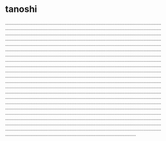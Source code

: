 # tanoshi

....................................................................................................................................................................................................................................................................................................................................................................................................................................................................................................................................................................................................................................................................................................................................................................................................................................................................................................................................................................................................................................................................................................................................................................................................................................................................................................................................................................................................................................................................................................................................................................................................................................................................................................................................................................................................................................................................................................................................................................................................................................................................................................................................................................................................................................................................................................................................................................................................................................................................................................................................................................................................................................................................................................................................................................................................................
